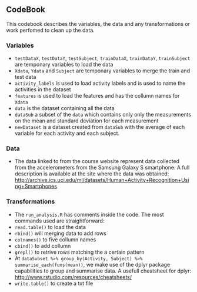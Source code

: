 ## CodeBook

This codebook describes the variables, the data and any transformations or work perfomed to clean up the data.

### Variables

* `testDataX`, `testDataY`, `testSubject`, `trainDataX`, `trainDataY`, `trainSubject` are temponary variables to load the data 
* `Xdata`, `Ydata` and `Subject` are temponary variables to merge the train and test data
* `activity_labels` is used to load activity labels and is used to name the activities in the dataset
* `features` is used to load the features and has the collumn names for `Xdata`
* `data` is the dataset containing all the data 
* `dataSub` a subset of the `data` which contains only only the measurements on the mean and standard deviation for each measurement
* `newDataset` is a dataset created from `dataSub` with the average of each variable for each activity and each subject.

### Data

*  The data linked to from the course website represent data collected from the accelerometers from the Samsung Galaxy S smartphone. A full description is available at the site where the data was obtained: http://archive.ics.uci.edu/ml/datasets/Human+Activity+Recognition+Using+Smartphones

### Transformations

* The `run_analysis.R` has comments inside the code. The most commands used are straightforward: 
* `read.table()` to load the data
* `rbind()` will merging data to add rows
* `colnames()` to five collumn names
* `cbind()` to add collumn
* `grepl()` to retrive rows matching the a certain pattern
*  At `dataSubset %>% group_by(Activity, Subject) %>% summarise_each(funs(mean))`, we make use of the dplyr package capabilities to group and summarise data. A usefull cheatsheet for dplyr: http://www.rstudio.com/resources/cheatsheets/
* `write.table()` to create a txt file

